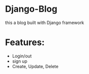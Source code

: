 # Django-Blog
this a blog built with Django framework
# Features:
- Login/out
- sign up
- Create, Update, Delete
